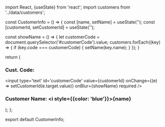 import React, {useState} from 'react';
import customers from '../data/customers';

const CustomerInfo = () => {
  const [name, setName] = useState('');
  const [customerId, setCustomerId] = useState('');

  const showName = () => {
    let customerCode = document.querySelector('#customerCode').value;
    customers.forEach((key) => {
      if (key.code === customerCode) {
        setName(key.name);
      }
    });
  }

  return (
    <div>
      <h3>Cust. Code: &nbsp;</h3>
      <input type='text' id='customerCode' value={customerId} onChange={(e) => setCustomerId(e.target.value)} onBlur={showName} required />
      <h3>Customer Name: <i style={{color: 'blue'}}>{name}</i></h3>
    </div>
  );
};

export default CustomerInfo;
